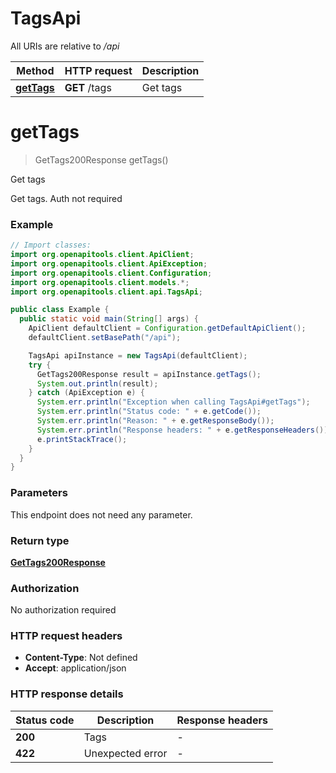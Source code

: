 # TagsApi

All URIs are relative to */api*

| Method | HTTP request | Description |
|------------- | ------------- | -------------|
| [**getTags**](TagsApi.md#getTags) | **GET** /tags | Get tags |


<a name="getTags"></a>
# **getTags**
> GetTags200Response getTags()

Get tags

Get tags. Auth not required

### Example
```java
// Import classes:
import org.openapitools.client.ApiClient;
import org.openapitools.client.ApiException;
import org.openapitools.client.Configuration;
import org.openapitools.client.models.*;
import org.openapitools.client.api.TagsApi;

public class Example {
  public static void main(String[] args) {
    ApiClient defaultClient = Configuration.getDefaultApiClient();
    defaultClient.setBasePath("/api");

    TagsApi apiInstance = new TagsApi(defaultClient);
    try {
      GetTags200Response result = apiInstance.getTags();
      System.out.println(result);
    } catch (ApiException e) {
      System.err.println("Exception when calling TagsApi#getTags");
      System.err.println("Status code: " + e.getCode());
      System.err.println("Reason: " + e.getResponseBody());
      System.err.println("Response headers: " + e.getResponseHeaders());
      e.printStackTrace();
    }
  }
}
```

### Parameters
This endpoint does not need any parameter.

### Return type

[**GetTags200Response**](GetTags200Response.md)

### Authorization

No authorization required

### HTTP request headers

 - **Content-Type**: Not defined
 - **Accept**: application/json

### HTTP response details
| Status code | Description | Response headers |
|-------------|-------------|------------------|
| **200** | Tags |  -  |
| **422** | Unexpected error |  -  |

